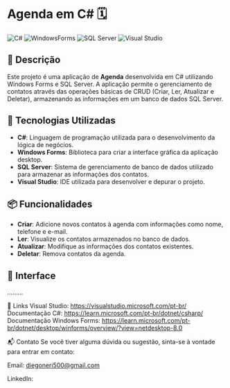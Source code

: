 # Agenda em C# 🗓️

![C#](https://img.shields.io/badge/C%23-9b59b6?style=flat&logo=csharp&logoColor=white) ![WindowsForms](https://img.shields.io/badge/WindowsForms-0078d4?style=flat&logo=windows&logoColor=white) ![SQL Server](https://img.shields.io/badge/SQL%20Server-CC2927?style=flat&logo=microsoftsqlserver&logoColor=white) ![Visual Studio](https://img.shields.io/badge/Visual%20Studio-5c2d91?style=flat&logo=visualstudio&logoColor=white)

## 📝 Descrição

Este projeto é uma aplicação de **Agenda** desenvolvida em C# utilizando Windows Forms e SQL Server. A aplicação permite o gerenciamento de contatos através das operações básicas de CRUD (Criar, Ler, Atualizar e Deletar), armazenando as informações em um banco de dados SQL Server.

## 🚀 Tecnologias Utilizadas

- **C#**: Linguagem de programação utilizada para o desenvolvimento da lógica de negócios.
- **Windows Forms**: Biblioteca para criar a interface gráfica da aplicação desktop.
- **SQL Server**: Sistema de gerenciamento de banco de dados utilizado para armazenar as informações dos contatos.
- **Visual Studio**: IDE utilizada para desenvolver e depurar o projeto.

## 📦 Funcionalidades

- **Criar**: Adicione novos contatos à agenda com informações como nome, telefone e e-mail.
- **Ler**: Visualize os contatos armazenados no banco de dados.
- **Atualizar**: Modifique as informações dos contatos existentes.
- **Deletar**: Remova contatos da agenda.

## 🎨 Interface
.........

🔗 Links
Visual Studio: https://visualstudio.microsoft.com/pt-br/
Documentação C#: https://learn.microsoft.com/pt-br/dotnet/csharp/ 
Documentação Windows Forms: https://learn.microsoft.com/pt-br/dotnet/desktop/winforms/overview/?view=netdesktop-8.0


📬 Contato
Se você tiver alguma dúvida ou sugestão, sinta-se à vontade para entrar em contato:

Email: diegoneri500@gmail.com

LinkedIn: 

